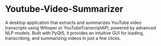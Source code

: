 # Youtube-Video-Summarizer
A desktop application that extracts and summarizes YouTube video transcripts using Whisper or YouTubeTranscriptAPI, powered by advanced NLP models. Built with PyQt5, it provides an intuitive GUI for loading, transcribing, and summarizing videos in just a few clicks.
